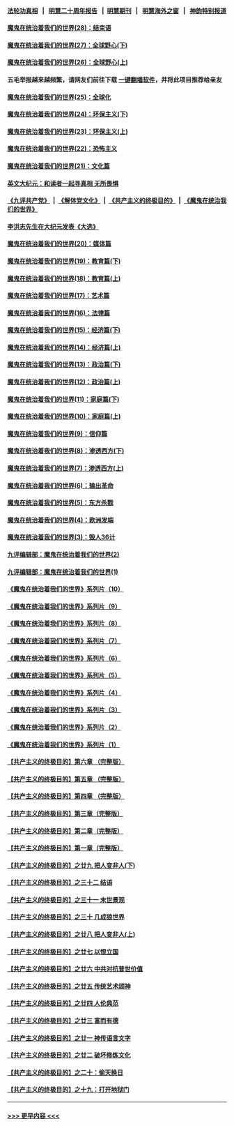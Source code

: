 #### [法轮功真相](https://github.com/gfw-breaker/truth/blob/master/README.md?t=0) &nbsp;&nbsp;|&nbsp;&nbsp; [明慧二十周年报告](https://github.com/gfw-breaker/mh-reports/blob/master/README.md?t=0) &nbsp;&nbsp;|&nbsp;&nbsp;[明慧期刊](https://github.com/gfw-breaker/mh-qikan) &nbsp;&nbsp;|&nbsp;&nbsp; [明慧海外之窗](https://github.com/gfw-breaker/mh-news/blob/master/README.md?t=0) &nbsp;&nbsp;|&nbsp;&nbsp; [神韵特别报道](https://github.com/gfw-breaker/mh-news/blob/master/shenyun.md?t=0)
#### [魔鬼在统治着我们的世界(28)：结束语](../pages/nsc422/n10936246.md?t=07071501) 
#### [魔鬼在统治着我们的世界(27)：全球野心(下)](../pages/nsc422/n10928319.md?t=07071501) 
#### [魔鬼在统治着我们的世界(26)：全球野心(上)](../pages/nsc422/n10900318.md?t=07071501) 
#### 五毛举报越来越频繁，请网友们前往下载 [一键翻墙软件](https://github.com/gfw-breaker/ssr-accounts)，并将此项目推荐给亲友
#### [魔鬼在统治着我们的世界(25)：全球化](../pages/nsc422/n10788205.md?t=07071501) 
#### [魔鬼在统治着我们的世界(24)：环保主义(下)](../pages/nsc422/n10695307.md?t=07071501) 
#### [魔鬼在统治着我们的世界(23)：环保主义(上)](../pages/nsc422/n10688613.md?t=07071501) 
#### [魔鬼在统治着我们的世界(22)：恐怖主义](../pages/nsc422/n10614727.md?t=07071501) 
#### [魔鬼在统治着我们的世界(21)：文化篇](../pages/nsc422/n10597706.md?t=07071501) 
#### [英文大纪元：和读者一起寻真相 无所畏惧](../pages/nsc422/n12542027.md?t=07071501) 
#### [《九评共产党》](https://github.com/begood0513/9ping.md/blob/master/README.md) &nbsp;|&nbsp; [《解体党文化》](../../../../jtdwh.md/blob/master/README.md)  &nbsp;|&nbsp; [《共产主义的终极目的》](../../../../gczydzjmd.md/blob/master/README.md) &nbsp;|&nbsp; [《魔鬼在统治我们的世界》](../../../../mgztzwmdsj.md/blob/master/README.md) 
#### [李洪志先生在大纪元发表《大选》](../pages/nsc422/n12534746.md?t=07071501) 
#### [魔鬼在统治着我们的世界(20)：媒体篇](../pages/nsc422/n10586579.md?t=07071501) 
#### [魔鬼在统治着我们的世界(19)：教育篇(下)](../pages/nsc422/n10564808.md?t=07071501) 
#### [魔鬼在统治着我们的世界(18)：教育篇(上)](../pages/nsc422/n10526970.md?t=07071501) 
#### [魔鬼在统治着我们的世界(17)：艺术篇](../pages/nsc422/n10499093.md?t=07071501) 
#### [魔鬼在统治着我们的世界(16)：法律篇](../pages/nsc422/n10485969.md?t=07071501) 
#### [魔鬼在统治着我们的世界(15)：经济篇(下)](../pages/nsc422/n10469975.md?t=07071501) 
#### [魔鬼在统治着我们的世界(14)：经济篇(上)](../pages/nsc422/n10457370.md?t=07071501) 
#### [魔鬼在统治着我们的世界(13)：政治篇(下)](../pages/nsc422/n10448270.md?t=07071501) 
#### [魔鬼在统治着我们的世界(12)：政治篇(上)](../pages/nsc422/n10444576.md?t=07071501) 
#### [魔鬼在统治着我们的世界(11)：家庭篇(下)](../pages/nsc422/n10440961.md?t=07071501) 
#### [魔鬼在统治着我们的世界(10)：家庭篇(上)](../pages/nsc422/n10435448.md?t=07071501) 
#### [魔鬼在统治着我们的世界(9)：信仰篇](../pages/nsc422/n10432159.md?t=07071501) 
#### [魔鬼在统治着我们的世界(8)：渗透西方(下)](../pages/nsc422/n10429603.md?t=07071501) 
#### [魔鬼在统治着我们的世界(7)：渗透西方(上)](../pages/nsc422/n10426013.md?t=07071501) 
#### [魔鬼在统治着我们的世界(6)：输出革命](../pages/nsc422/n10421536.md?t=07071501) 
#### [魔鬼在统治着我们的世界(5)：东方杀戮](../pages/nsc422/n10417707.md?t=07071501) 
#### [魔鬼在统治着我们的世界(4)：欧洲发端](../pages/nsc422/n10414890.md?t=07071501) 
#### [魔鬼在统治着我们的世界(3)：毁人36计](../pages/nsc422/n10411583.md?t=07071501) 
#### [九评编辑部：魔鬼在统治着我们的世界(2)](../pages/nsc422/n10410036.md?t=07071501) 
#### [九评编辑部：魔鬼在统治着我们的世界(1)](../pages/nsc422/n10406825.md?t=07071501) 
#### [《魔鬼在统治着我们的世界》系列片（10）](../pages/nsc422/n12292670.md?t=07071501) 
#### [《魔鬼在统治着我们的世界》系列片（9）](../pages/nsc422/n12290859.md?t=07071501) 
#### [《魔鬼在统治着我们的世界》系列片（8）](../pages/nsc422/n12287445.md?t=07071501) 
#### [《魔鬼在统治着我们的世界》系列片（7）](../pages/nsc422/n12283425.md?t=07071501) 
#### [《魔鬼在统治着我们的世界》系列片（6）](../pages/nsc422/n12282314.md?t=07071501) 
#### [《魔鬼在统治着我们的世界》系列片（5）](../pages/nsc422/n12281419.md?t=07071501) 
#### [《魔鬼在统治着我们的世界》系列片（4）](../pages/nsc422/n12274024.md?t=07071501) 
#### [《魔鬼在统治着我们的世界》系列片（3）](../pages/nsc422/n12271322.md?t=07071501) 
#### [《魔鬼在统治着我们的世界》系列片（2）](../pages/nsc422/n12269049.md?t=07071501) 
#### [《魔鬼在统治着我们的世界》系列片（1）](../pages/nsc422/n12267575.md?t=07071501) 
#### [【共产主义的终极目的】第六章 （完整版）](../pages/nsc422/n11428913.md?t=07071501) 
#### [【共产主义的终极目的】第五章 （完整版）](../pages/nsc422/n11428912.md?t=07071501) 
#### [【共产主义的终极目的】第四章 （完整版）](../pages/nsc422/n11428907.md?t=07071501) 
#### [【共产主义的终极目的】第三章（完整版）](../pages/nsc422/n11428848.md?t=07071501) 
#### [【共产主义的终极目的】第二章（完整版）](../pages/nsc422/n11428831.md?t=07071501) 
#### [【共产主义的终极目的】第一章（完整版）](../pages/nsc422/n11417651.md?t=07071501) 
#### [【共产主义的终极目的】之廿九 把人变非人(下)](../pages/nsc422/n11344140.md?t=07071501) 
#### [【共产主义的终极目的】之三十二 结语](../pages/nsc422/n11360535.md?t=07071501) 
#### [【共产主义的终极目的】之三十一 末世景观](../pages/nsc422/n11351129.md?t=07071501) 
#### [【共产主义的终极目的】之三十 几成狼世界](../pages/nsc422/n11348280.md?t=07071501) 
#### [【共产主义的终极目的】之廿八 把人变非人(上)](../pages/nsc422/n11340492.md?t=07071501) 
#### [【共产主义的终极目的】之廿七 以恨立国](../pages/nsc422/n11336944.md?t=07071501) 
#### [【共产主义的终极目的】之廿六 中共对抗普世价值](../pages/nsc422/n11324785.md?t=07071501) 
#### [【共产主义的终极目的】之廿五 传统艺术颂神](../pages/nsc422/n11296396.md?t=07071501) 
#### [【共产主义的终极目的】之廿四 人伦典范](../pages/nsc422/n11296397.md?t=07071501) 
#### [【共产主义的终极目的】之廿三 富而有德](../pages/nsc422/n11283598.md?t=07071501) 
#### [【共产主义的终极目的】之廿一 神传语言文字](../pages/nsc422/n11263265.md?t=07071501) 
#### [【共产主义的终极目的】之廿二 破坏修炼文化](../pages/nsc422/n11245728.md?t=07071501) 
#### [【共产主义的终极目的】之二十：偷天换日](../pages/nsc422/n11238846.md?t=07071501) 
#### [【共产主义的终极目的】之十九：打开地狱门](../pages/nsc422/n11206376.md?t=07071501) 

----
#### [ >>> 更早内容 <<< ](../indexes/nsc422-earlier.md)
